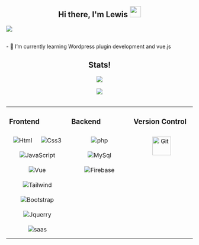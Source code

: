 <h2 align="center">Hi there, I'm Lewis <img src="https://raw.githubusercontent.com/MartinHeinz/MartinHeinz/master/wave.gif" width="30px"></h2>

![](https://readme-typing-svg.herokuapp.com?font=Sriracha&color=D2D86E&lines=I'm+a+Web+Developer)
  
<br/>
- 🌱 I’m currently learning Wordpress plugin development and vue.js

<br/>

### <h2 align="center" text="center"> Stats! </h2>
<div align="center"> 
<img align="center" src="https://streak-stats.demolab.com?user=lewisushindi&theme=blueberry_duo"/>
</div>

<br/>
<div align="center">
<img src="https://github-readme-stats.vercel.app/api?username=lewisushindi&show_icons=true&count_private=true&hide_border=true" align="center" />
</div>
<br />

<table><tr><td valign="top" width="33%">

### Frontend  
<div align="center">  
<img style="margin: 10px" src="https://img.shields.io/badge/html5-%23E34F26.svg?style=for-the-badge&logo=html5&logoColor=white" alt="Html" />  
<img style="margin: 10px" src="https://img.shields.io/badge/css3-%231572B6.svg?style=for-the-badge&logo=css3&logoColor=white" alt="Css3" />  
<img style="margin: 10px" src="https://img.shields.io/badge/javascript-%23323330.svg?style=for-the-badge&logo=javascript&logoColor=%23F7DF1E" alt="JavaScript" />  
<img style="margin: 10px" src="https://img.shields.io/badge/vuejs-%2335495e.svg?style=for-the-badge&logo=vuedotjs&logoColor=%234FC08D" alt="Vue" />  
<img style="margin: 10px" src="https://img.shields.io/badge/tailwindcss-%2338B2AC.svg?style=for-the-badge&logo=tailwind-css&logoColor=white" alt="Tailwind" /> 
<img style="margin: 10px" src="https://img.shields.io/badge/bootstrap-%23563D7C.svg?style=for-the-badge&logo=bootstrap&logoColor=white" alt="Bootstrap" /> 
<img style="margin: 10px" src="https://img.shields.io/badge/jquery-%230769AD.svg?style=for-the-badge&logo=jquery&logoColor=white" alt="Jquerry" />
<img style="margin: 10px" src="https://img.shields.io/badge/SASS-hotpink.svg?style=for-the-badge&logo=SASS&logoColor=white" alt="saas" />
</div>

</td><td valign="top" width="33%">



### Backend  
<div align="center">  
<img style="margin: 10px" src="https://img.shields.io/badge/php-%23777BB4.svg?style=for-the-badge&logo=php&logoColor=white" alt="php" />  
<img style="margin: 10px" src="https://img.shields.io/badge/mysql-%2300f.svg?style=for-the-badge&logo=mysql&logoColor=white" alt="MySql" />  
<img style="margin: 10px" src="https://img.shields.io/badge/firebase-%23039BE5.svg?style=for-the-badge&logo=firebase" alt="Firebase" /> 

</div>

</td><td valign="top" width="33%">



### Version Control  
<div align="center">  
<img style="margin: 10px" src="https://profilinator.rishav.dev/skills-assets/git-scm-icon.svg" alt="Git" height="50" />

</div>

</td></tr></table>  

<br/>  



  



















